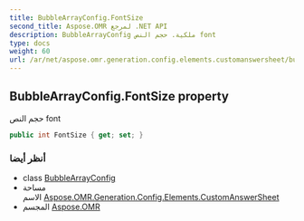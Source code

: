 ```yaml
---
title: BubbleArrayConfig.FontSize
second_title: Aspose.OMR لمرجع .NET API
description: BubbleArrayConfig ملكية. حجم النص font
type: docs
weight: 60
url: /ar/net/aspose.omr.generation.config.elements.customanswersheet/bubblearrayconfig/fontsize/
---
```

## BubbleArrayConfig.FontSize property

حجم النص font

```csharp
public int FontSize { get; set; }
```

### أنظر أيضا

* class [BubbleArrayConfig](../)
* مساحة الاسم [Aspose.OMR.Generation.Config.Elements.CustomAnswerSheet](../../bubblearrayconfig/)
* المجسم [Aspose.OMR](../../../)


